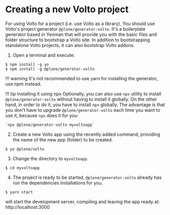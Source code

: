 # Creating a new Volto project

For using Volto for a project (i.e. use Volto as a library), You should use Volto's project generator `@plone/generator-volto`. It's a boilerplate generator based in Yeoman that will provide you with the basic files and folder structure to bootstrap a Volto site. In addition to bootstrapping standalone Volto projects, it can also bootstrap Volto addons.

1. Open a terminal and execute:
```
$ npm install -g yo
$ npm install -g @plone/generator-volto
```

!!! warning
    It's not recommended to use yarn for installing the generator, use npm instead.

!!! tip Installing it using npx
    Optionally, you can also use `npx` utility to install `@plone/generator-volto` without having to install it globally. On the other hand, in order to do it, you have to install `npx` globally. The advantage is that you don't have to upgrade `@plone/generator-volto` each time you want to use it, because `npx` does it for you:

    `npx @plone/generator-volto myvoltoapp`

2. Create a new Volto app using the recently added command, providing the name
   of the new app (folder) to be created.
```
$ yo @plone/volto
```

3. Change the directory to `myvoltoapp`.
```
$ cd myvoltoapp
```

4. The project is ready to be started, `@plone/generator-volto` already has run the
   dependencies installations for you.
```
$ yarn start
```
will start the development server, compiling and leaving the app ready at:
http://localhost:3000
